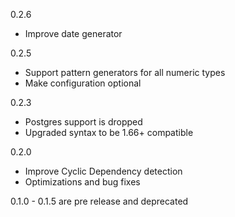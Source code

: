 0.2.6 
* Improve date generator

0.2.5 
* Support pattern generators for all numeric types
* Make configuration optional

0.2.3
* Postgres support is dropped
* Upgraded syntax to be 1.66+ compatible 

0.2.0
* Improve Cyclic Dependency detection
* Optimizations and bug fixes

0.1.0 - 0.1.5 are pre release and deprecated 
